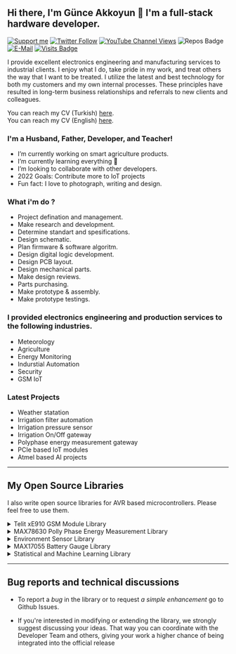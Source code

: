 ## Hi there, I'm Günce Akkoyun 👋 I'm a full-stack hardware developer.

[![Support me](https://img.shields.io/badge/Support-PATREON-GREEN.svg)](https://www.patreon.com/bePatron?u=62967889) [![Twitter Follow](https://img.shields.io/twitter/follow/gunceakkoyun?style=social)](https://twitter.com/gunceakkoyun) [![YouTube Channel Views](https://img.shields.io/youtube/channel/views/UCIguQGdaBT1GnnVMz5qAZ2Q?style=social)](https://www.youtube.com/channel/UCIguQGdaBT1GnnVMz5qAZ2Q) ![Repos Badge](https://badges.pufler.dev/repos/akkoyun) [![E-Mail](https://img.shields.io/badge/E_Mail-Mehmet_Gunce_Akkoyun-blue.svg)](mailto:akkoyun@me.com) [![Visits Badge](https://badges.pufler.dev/visits/akkoyun/akkoyun)](http://www.github.com/akkoyun)

I provide excellent electronics engineering and manufacturing services to industrial clients. I enjoy what I do, take pride in my work, and treat others the way that I want to be treated. I utilize the latest and best technology for both my customers and my own internal processes. These principles have resulted in long-term business relationships and referrals to new clients and colleagues.

You can reach my CV (Turkish) [here](https://github.com/akkoyun/akkoyun/blob/master/CV_TR.md).</br>
You can reach my CV (English) [here](https://github.com/akkoyun/akkoyun/blob/master/CV_EN.md).</br>

### I'm a Husband, Father, Developer, and Teacher!

  - I’m currently working on smart agriculture products.
  - I’m currently learning everything 🤣
  - I’m looking to collaborate with other developers.
  - 2022 Goals: Contribute more to IoT projects
  - Fun fact: I love to photograph, writing and design.

### What i'm do ?

  - Project defination and management.
  - Make research and development.
  - Determine standart and spesifications.
  - Design schematic.
  - Plan firmware & software algoritm.
  - Design digital logic development.
  - Design PCB layout.
  - Design mechanical parts.
  - Make design reviews.
  - Parts purchasing.
  - Make prototype & assembly.
  - Make prototype testings.

### I provided electronics engineering and production services to the following industries.

  - Meteorology
  - Agriculture
  - Energy Monitoring
  - Indurstial Automation
  - Security
  - GSM IoT

### Latest Projects

  - Weather statation
  - Irrigation filter automation
  - Irrigation pressure sensor
  - Irrigation On/Off gateway
  - Polyphase energy measurement gateway
  - PCIe based IoT modules
  - Atmel based AI projects

---

## My Open Source Libraries

I also write open source libraries for AVR based microcontrollers. Please feel free to use them.

<details>
  <summary>Telit xE910 GSM Module Library</summary>

</br>
I work on GSM based iot modules more than 8 years. So i started to work on a library for most stable GSM module GE910. https://github.com/akkoyun/Telit_xE910 is a open-source library for Telit GSM modules. This module tested on GE910. And also placed on Arduino Library Manager (you can use this library with all Ardunio modules).

</br></br>

![GitHub release (latest by date)](https://img.shields.io/github/v/release/akkoyun/Telit_xE910) ![arduino-library-badge](https://www.ardu-badge.com/badge/Telit_xE910.svg?) ![Visits Badge](https://badges.pufler.dev/visits/akkoyun/Telit_xE910) ![GitHub stars](https://img.shields.io/github/stars/akkoyun/Telit_xE910?style=flat&logo=github) ![Updated Badge](https://badges.pufler.dev/updated/akkoyun/Telit_xE910) ![PlatformIO Registry](https://badges.registry.platformio.org/packages/akkoyun/library/Telit_xE910.svg)

</details>
<details>
  <summary>MAX78630 Polly Phase Energy Measurement Library</summary>

</br>
I also work on 3 phase energy measurement systems. I started to use Silergy MAX78630 (MAX78630 is started with Maxim Integrated). With these module u can measure all 3 phase energy parameters. https://github.com/akkoyun/MAX78630 is developed for this module. And also placed on Arduino Library Manager (you can use this library with all Ardunio modules).

</br></br>

![GitHub release (latest by date)](https://img.shields.io/github/v/release/akkoyun/MAX78630) ![arduino-library-badge](https://www.ardu-badge.com/badge/MAX78630.svg?) ![Visits Badge](https://badges.pufler.dev/visits/akkoyun/MAX78630) ![GitHub stars](https://img.shields.io/github/stars/akkoyun/MAX78630?style=flat&logo=github) ![Updated Badge](https://badges.pufler.dev/updated/akkoyun/MAX78630) ![PlatformIO Registry](https://badges.registry.platformio.org/packages/akkoyun/library/MAX78630.svg)

</details>
<details>
  <summary>Environment Sensor Library</summary>

</br>
All iot system (generaly) use a enviroment sensor for sensing T/H/P etc. So i started to combine all my sensor libraries in a library. https://github.com/akkoyun/Environment is developed for this sensors. And also placed on Arduino Library Manager (you can use this library with all Ardunio modules).

</br></br>

![GitHub release (latest by date)](https://img.shields.io/github/v/release/akkoyun/Environment) ![arduino-library-badge](https://www.ardu-badge.com/badge/Environment.svg?) ![Visits Badge](https://badges.pufler.dev/visits/akkoyun/Environment) ![GitHub stars](https://img.shields.io/github/stars/akkoyun/Environment?style=flat&logo=github) ![Updated Badge](https://badges.pufler.dev/updated/akkoyun/Environment) ![PlatformIO Registry](https://badges.registry.platformio.org/packages/akkoyun/library/Environment.svg)

</details>
<details>
  <summary>MAX17055 Battery Gauge Library</summary>

</br>
Battery powered systems needs to measure instant parameters of battery. MAX17055 (Maxim) is a I2C based battery measurement IC. This library is provide to measure battery parameters. https://github.com/akkoyun/MAX17055 is usable in all arduino variants. And also placed on Arduino Library Manager (you can use this library with all Ardunio modules).

</br></br>

![GitHub release (latest by date)](https://img.shields.io/github/v/release/akkoyun/MAX17055) ![arduino-library-badge](https://www.ardu-badge.com/badge/MAX17055.svg?) ![Visits Badge](https://badges.pufler.dev/visits/akkoyun/MAX17055) ![GitHub stars](https://img.shields.io/github/stars/akkoyun/MAX17055?style=flat&logo=github) ![Updated Badge](https://badges.pufler.dev/updated/akkoyun/MAX17055) ![PlatformIO Registry](https://badges.registry.platformio.org/packages/akkoyun/library/MAX17055.svg)

</details>
<details>
  <summary>Statistical and Machine Learning Library</summary>

</br>
Some sensor measuremenst are needed to measure multiple times and want to calculate average (and other statistical parameters). This library makes calculations on stream and array based data. https://github.com/akkoyun/Statistical is usable in all arduino variants. And also placed on Arduino Library Manager (you can use this library with all Ardunio modules).

</br></br>

![GitHub release (latest by date)](https://img.shields.io/github/v/release/akkoyun/Statistical) ![arduino-library-badge](https://www.ardu-badge.com/badge/Statistical.svg?) ![Visits Badge](https://badges.pufler.dev/visits/akkoyun/Statistical) ![GitHub stars](https://img.shields.io/github/stars/akkoyun/Statistical?style=flat&logo=github) ![Updated Badge](https://badges.pufler.dev/updated/akkoyun/Statistical) ![PlatformIO Registry](https://badges.registry.platformio.org/packages/akkoyun/library/Statistical.svg)

</details>

---

## Bug reports and technical discussions

-  To report a *bug* in the library or to request *a simple enhancement* go to Github Issues.

-  If you're interested in modifying or extending the library, we strongly suggest discussing your ideas. That way you can coordinate with the Developer Team and others, giving your work a higher chance of being integrated into the official release
